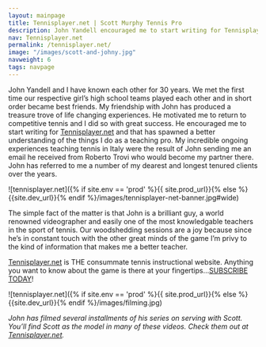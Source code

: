 ```yaml
---
layout: mainpage
title: Tennisplayer.net | Scott Murphy Tennis Pro
description: John Yandell encouraged me to start writing for Tennisplayer.net and that has spawned a better understanding of the things I do as a teaching pro.
nav: Tennisplayer.net
permalink: /tennisplayer.net/
image: "/images/scott-and-johny.jpg"
navweight: 6
tags: navpage
---
```


John Yandell and I have known each other for 30 years. We met the first time our respective girl’s high school teams played each other and in short order became best friends. My friendship with John has produced a treasure trove of life changing experiences. He motivated me to return to competitive tennis and I did so with great success. He encouraged me to start writing for [Tennisplayer.net](https://www.tennisplayer.net) and that has spawned a better understanding of the things I do as a teaching pro. My incredible ongoing experiences teaching tennis in Italy were the result of John sending me an email he received from Roberto Trovi who would become my partner there. John has referred to me a number of my dearest and longest tenured clients over the years.

![tennisplayer.net]({% if site.env == 'prod' %}{{ site.prod_url}}{% else %}{{site.dev_url}}{% endif %}/images/tennisplayer-net-banner.jpg#wide)

The simple fact of the matter is that John is a brilliant guy, a world renowned videographer and easily one of the most knowledgable teachers in the sport of tennis. Our woodshedding sessions are a joy because since he’s in constant touch with the other great minds of the game I’m privy to the kind of information that makes me a better teacher.

[Tennisplayer.net](https://www.tennisplayer.net) is THE consummate tennis instructional website. Anything you want to know about the game is there at your fingertips…[SUBSCRIBE TODAY](https://www.tennisplayer.net/public/pitch/pitch.html)!

![tennisplayer.net]({% if site.env == 'prod' %}{{ site.prod_url}}{% else %}{{site.dev_url}}{% endif %}/images/filming.jpg)

_John has filmed several installments of his series on serving with Scott. You’ll find Scott as the model in many of these videos. Check them out at [Tennisplayer.net](https://www.tennisplayer.net)._
